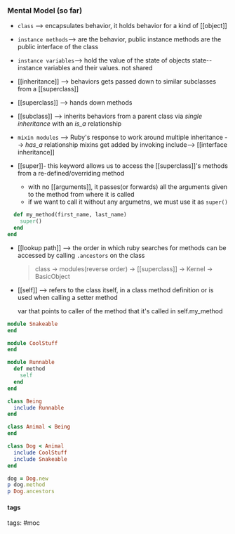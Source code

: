 ### Mental Model (so far)
- `class` --> encapsulates behavior, it holds behavior for a kind of [[object]] 
- `instance methods`--> are the behavior, public instance methods are the public interface of the class 
- `instance variables`--> hold the value of the state of objects 
state-- instance variables and their values. not shared

- [[inheritance]] --> behaviors gets passed down to similar subclasses from a [[superclass]] 
- [[superclass]] --> hands down methods 
- [[subclass]] --> inherits behaviors from a parent class via _single inheritance_ with an _is_a_ relationship 
- `mixin modules` --> Ruby's response to work around multiple inheritance --> _has_a_ relationship mixins get added by invoking include--> [[interface inheritance]]
- [[super]]- this keyword allows us to access the [[superclass]]'s methods from a re-defined/overriding method 
  - with no [[arguments]], it passes(or forwards) all the arguments given to the method from where it is called
  - if we want to call it without any argumetns, we must use it as `super()`
```ruby
  def my_method(first_name, last_name)
    super() 
  end 
end 
```
- [[lookup path]] --> the order in which ruby searches for methods can be accessed by calling 
`.ancestors` on the class 

  >class -> modules(reverse order) -> [[superclass]] -> Kernel -> BasicObject
- [[self]] --> refers to the class itself, in a class method definition or is used when calling a setter method

  var that points to caller of the method that it's called in 
  self.my_method

```ruby
module Snakeable
end

module CoolStuff
end

module Runnable
  def method
    self
  end
end

class Being
  include Runnable
end

class Animal < Being
end

class Dog < Animal
  include CoolStuff
  include Snakeable
end

dog = Dog.new
p dog.method
p Dog.ancestors
```

#### tags
tags: #moc

